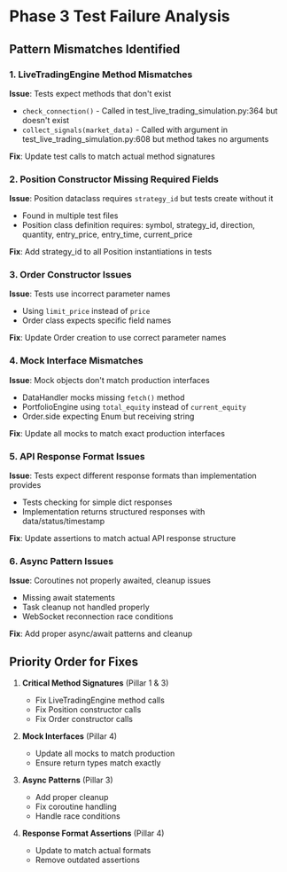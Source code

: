 # Phase 3 Test Failure Analysis

## Pattern Mismatches Identified

### 1. LiveTradingEngine Method Mismatches
**Issue**: Tests expect methods that don't exist
- `check_connection()` - Called in test_live_trading_simulation.py:364 but doesn't exist
- `collect_signals(market_data)` - Called with argument in test_live_trading_simulation.py:608 but method takes no arguments

**Fix**: Update test calls to match actual method signatures

### 2. Position Constructor Missing Required Fields
**Issue**: Position dataclass requires `strategy_id` but tests create without it
- Found in multiple test files
- Position class definition requires: symbol, strategy_id, direction, quantity, entry_price, entry_time, current_price

**Fix**: Add strategy_id to all Position instantiations in tests

### 3. Order Constructor Issues
**Issue**: Tests use incorrect parameter names
- Using `limit_price` instead of `price`
- Order class expects specific field names

**Fix**: Update Order creation to use correct parameter names

### 4. Mock Interface Mismatches
**Issue**: Mock objects don't match production interfaces
- DataHandler mocks missing `fetch()` method
- PortfolioEngine using `total_equity` instead of `current_equity`
- Order.side expecting Enum but receiving string

**Fix**: Update all mocks to match exact production interfaces

### 5. API Response Format Issues
**Issue**: Tests expect different response formats than implementation provides
- Tests checking for simple dict responses
- Implementation returns structured responses with data/status/timestamp

**Fix**: Update assertions to match actual API response structure

### 6. Async Pattern Issues
**Issue**: Coroutines not properly awaited, cleanup issues
- Missing await statements
- Task cleanup not handled properly
- WebSocket reconnection race conditions

**Fix**: Add proper async/await patterns and cleanup

## Priority Order for Fixes

1. **Critical Method Signatures** (Pillar 1 & 3)
   - Fix LiveTradingEngine method calls
   - Fix Position constructor calls
   - Fix Order constructor calls

2. **Mock Interfaces** (Pillar 4)
   - Update all mocks to match production
   - Ensure return types match exactly

3. **Async Patterns** (Pillar 3)
   - Add proper cleanup
   - Fix coroutine handling
   - Handle race conditions

4. **Response Format Assertions** (Pillar 4)
   - Update to match actual formats
   - Remove outdated assertions